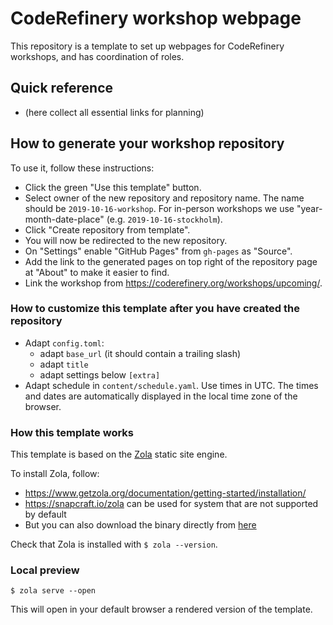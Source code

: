 # CodeRefinery workshop webpage

This repository is a template to set up webpages for CodeRefinery
workshops, and has coordination of roles.


## Quick reference

- (here collect all essential links for planning)


## How to generate your workshop repository

To use it, follow these instructions:
- Click the green "Use this template" button.
- Select owner of the new repository and repository name. The name should be
  `2019-10-16-workshop`. For in-person workshops we use
  "year-month-date-place" (e.g. `2019-10-16-stockholm`).
- Click "Create repository from template".
- You will now be redirected to the new repository.
- On "Settings" enable "GitHub Pages" from `gh-pages` as "Source".
- Add the link to the generated pages on top right of the repository page at
  "About" to make it easier to find.
- Link the workshop from <https://coderefinery.org/workshops/upcoming/>.


### How to customize this template after you have created the repository

- Adapt `config.toml`:
  - adapt `base_url` (it should contain a trailing slash)
  - adapt `title`
  - adapt settings below `[extra]`
- Adapt schedule in `content/schedule.yaml`. Use times in UTC. The times and
  dates are automatically displayed in the local time zone of the browser.


### How this template works

This template is based on the [Zola](https://www.getzola.org/) static site engine.

To install Zola, follow:
- https://www.getzola.org/documentation/getting-started/installation/
- https://snapcraft.io/zola can be used for system that are not supported by default
- But you can also download the binary directly from [here](https://github.com/getzola/zola/releases)

Check that Zola is installed with `$ zola --version`.


### Local preview

```
$ zola serve --open
```
This will open in your default browser a rendered version of the template.
